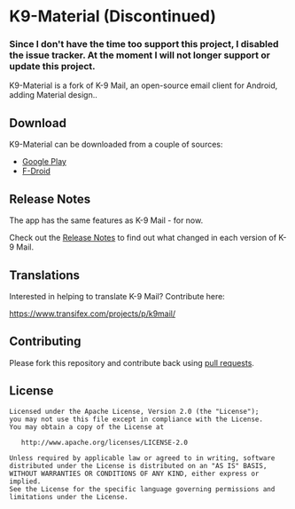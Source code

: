 # K9-Material (Discontinued)

### Since I don't have the time too support this project, I disabled the issue tracker. At the moment I will not longer support or update this project.

K9-Material is a fork of K-9 Mail, an open-source email client for Android, adding Material design..


## Download

K9-Material can be downloaded from a couple of sources:

- [Google Play](https://play.google.com/store/apps/details?id=com.fsck.k9.material)
- [F-Droid](https://f-droid.org/repository/browse/?fdid=com.fsck.k9.material)


## Release Notes

The app has the same features as K-9 Mail - for now.


Check out the [Release Notes](https://github.com/k9mail/k-9/wiki/ReleaseNotes) to find out what changed
in each version of K-9 Mail.


## Translations

Interested in helping to translate K-9 Mail? Contribute here:

https://www.transifex.com/projects/p/k9mail/


## Contributing

Please fork this repository and contribute back using [pull requests](https://github.com/coute-dich/K9-MailClient/pulls).


## License

    Licensed under the Apache License, Version 2.0 (the "License");
    you may not use this file except in compliance with the License.
    You may obtain a copy of the License at

       http://www.apache.org/licenses/LICENSE-2.0

    Unless required by applicable law or agreed to in writing, software
    distributed under the License is distributed on an "AS IS" BASIS,
    WITHOUT WARRANTIES OR CONDITIONS OF ANY KIND, either express or implied.
    See the License for the specific language governing permissions and
    limitations under the License.


